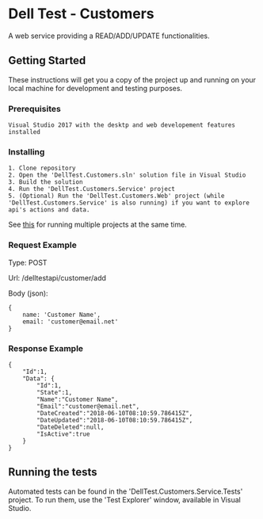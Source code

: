 # Dell Test - Customers

A web service providing a READ/ADD/UPDATE functionalities.

## Getting Started

These instructions will get you a copy of the project up and running on your local machine for development and testing purposes.

### Prerequisites

```
Visual Studio 2017 with the desktp and web developement features installed
```

### Installing

```
1. Clone repository
2. Open the 'DellTest.Customers.sln' solution file in Visual Studio
3. Build the solution
4. Run the 'DellTest.Customers.Service' project
5. (Optional) Run the 'DellTest.Customers.Web' project (while 'DellTest.Customers.Service' is also running) if you want to explore api's actions and data.
```
See [this](https://msdn.microsoft.com/en-us/library/ms165413.aspx) for running multiple projects at the same time.

### Request Example
Type: POST

Url: /delltestapi/customer/add

Body (json):

```
{
    name: 'Customer Name',
    email: 'customer@email.net'
}
```

### Response Example
```
{
    "Id":1,
    "Data": {
        "Id":1,
        "State":1,
        "Name":"Customer Name",
        "Email":"customer@email.net",
        "DateCreated":"2018-06-10T08:10:59.786415Z",
        "DateUpdated":"2018-06-10T08:10:59.786415Z",
        "DateDeleted":null,
        "IsActive":true
    }
}
```

## Running the tests

Automated tests can be found in the 'DellTest.Customers.Service.Tests' project. To run them, use the 'Test Explorer' window, available in Visual Studio.
